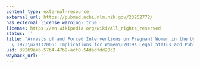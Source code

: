 ```yaml
---
content_type: external-resource
external_url: https://pubmed.ncbi.nlm.nih.gov/23262772/
has_external_license_warning: true
license: https://en.wikipedia.org/wiki/All_rights_reserved
status: ''
title: "Arrests of and Forced Interventions on Pregnant Women in the United States,\
  \ 1973\u20132005: Implications for Women\u2019s Legal Status and Public Health"
uid: 39269a4b-57b4-47b9-acf0-54dadfdd20c2
wayback_url: ''
---
```

